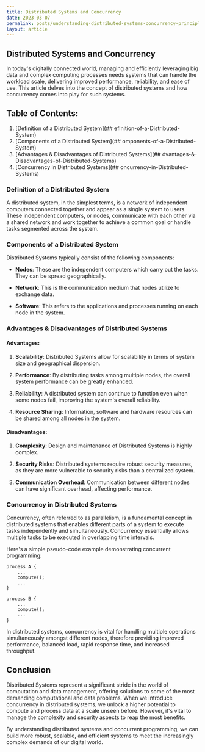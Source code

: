```yaml
---
title: Distributed Systems and Concurrency
date: 2023-03-07
permalink: posts/understanding-distributed-systems-concurrency-principles
layout: article
---
```


## Distributed Systems and Concurrency

In today's digitally connected world, managing and efficiently leveraging big data and complex computing processes needs systems that can handle the workload scale, delivering improved performance, reliability, and ease of use. This article delves into the concept of distributed systems and how concurrency comes into play for such systems.

## Table of Contents:

1. [Definition of a Distributed System](## efinition-of-a-Distributed-System)
2. [Components of a Distributed System](## omponents-of-a-Distributed-System)
3. [Advantages & Disadvantages of Distributed Systems](## dvantages-&-Disadvantages-of-Distributed-Systems)
4. [Concurrency in Distributed Systems](## oncurrency-in-Distributed-Systems)

### Definition of a Distributed System

A distributed system, in the simplest terms, is a network of independent computers connected together and appear as a single system to users. These independent computers, or nodes, communicate with each other via a shared network and work together to achieve a common goal or handle tasks segmented across the system.

### Components of a Distributed System

Distributed Systems typically consist of the following components:

- **Nodes**: These are the independent computers which carry out the tasks. They can be spread geographically.

- **Network**: This is the communication medium that nodes utilize to exchange data.

- **Software**: This refers to the applications and processes running on each node in the system.

### Advantages & Disadvantages of Distributed Systems

#### Advantages:

1. **Scalability**: Distributed Systems allow for scalability in terms of system size and geographical dispersion.

2. **Performance**: By distributing tasks among multiple nodes, the overall system performance can be greatly enhanced.

3. **Reliability**: A distributed system can continue to function even when some nodes fail, improving the system's overall reliability.

4. **Resource Sharing**: Information, software and hardware resources can be shared among all nodes in the system.

#### Disadvantages:

1. **Complexity**: Design and maintenance of Distributed Systems is highly complex.

2. **Security Risks**: Distributed systems require robust security measures, as they are more vulnerable to security risks than a centralized system.

3. **Communication Overhead**: Communication between different nodes can have significant overhead, affecting performance.

### Concurrency in Distributed Systems

Concurrency, often referred to as parallelism, is a fundamental concept in distributed systems that enables different parts of a system to execute tasks independently and simultaneously. Concurrency essentially allows multiple tasks to be executed in overlapping time intervals.

Here's a simple pseudo-code example demonstrating concurrent programming:

```pseudo
process A {
    ...
    compute();
    ...
}

process B {
    ...
    compute();
    ...
}
```

In distributed systems, concurrency is vital for handling multiple operations simultaneously amongst different nodes, therefore providing improved performance, balanced load, rapid response time, and increased throughput.

## Conclusion

Distributed Systems represent a significant stride in the world of computation and data management, offering solutions to some of the most demanding computational and data problems. When we introduce concurrency in distributed systems, we unlock a higher potential to compute and process data at a scale unseen before. However, it's vital to manage the complexity and security aspects to reap the most benefits.

By understanding distributed systems and concurrent programming, we can build more robust, scalable, and efficient systems to meet the increasingly complex demands of our digital world.
